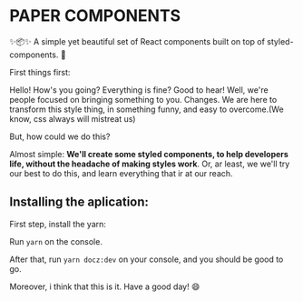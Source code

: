 <h1> PAPER COMPONENTS </h1>
✨📦✨ A simple yet beautiful set of React components built on top of styled-components. 💅

First things first: 

Hello! How's you going? Everything is fine? Good to hear! 
Well, we're people focused on bringing something to you. Changes. We are here to transform this style thing, in something funny, and easy to overcome.(We know, css always will mistreat us)

But, how could we do this?

Almost simple: <b>We'll create some styled components, to help developers life, without the headache of making styles work</b>. Or, ar least, we we'll try our best to do this, and learn everything that ir at our reach.

<h2>Installing the aplication:</h2>

First step, install the yarn: 

Run ```yarn``` on the console.

After that, run ```yarn docz:dev``` on your console, and you should be good to go.

Moreover, i think that this is it. Have a good day! :smile:
